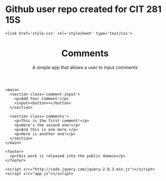 # Github user repo created for CIT 281 15S

<!doctype html>
<html>
  <head>
    <title>A Simple App</title>

    <link href='style.css' rel='stylesheet' type='text/css'>
  </head>

  <body>
    <header>
      <h1>Comments</h1>
      <p>A simple app that allows a user to input comments</p>
    </header>

    <main>
      <section class='comment-input'>
        <p>Add Your Comment:</p>
        <input><button>+</button>
      </section>

      <section class='comments'>
        <p>This is the first comment!</p>
        <p>Here's the second one!</p>
        <p>And this is one more.</p>
        <p>Here is another one!</p>
      </section>
    </main>

    <footer>
      <p>this work is released into the public domain</p>
    </footer>

    <script src="http://code.jquery.com/jquery-2.0.3.min.js"></script>
    <script src="app.js"></script>
  </body>
</html>